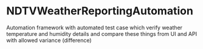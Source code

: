 # NDTVWeatherReportingAutomation
Automation framework with automated test case which verify weather temperature and humidity details and compare these things from UI and API with allowed variance (difference)
